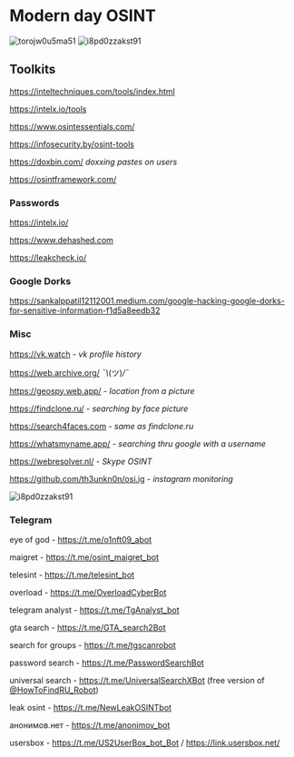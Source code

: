 # Modern day OSINT 

![torojw0u5ma51](https://github.com/kfvksys/0s1nt/assets/73615575/c1ab28ed-168d-46c3-857d-a09f723c8460)
![i8pd0zzakst91](https://github.com/kfvksys/0s1nt/assets/73615575/34a16fe5-6868-4f94-a17b-1c4e9087a88b)

## Toolkits

https://inteltechniques.com/tools/index.html

https://intelx.io/tools

https://www.osintessentials.com/

https://infosecurity.by/osint-tools

https://doxbin.com/  _doxxing pastes on users_

https://osintframework.com/

### Passwords 

https://intelx.io/ 

https://www.dehashed.com

https://leakcheck.io/ 

### Google Dorks

https://sankalppatil12112001.medium.com/google-hacking-google-dorks-for-sensitive-information-f1d5a8eedb32

### Misc
https://vk.watch - _vk profile history_

https://web.archive.org/   _¯\\_(ツ)_/¯_

https://geospy.web.app/ - _location from a picture_

https://findclone.ru/ - _searching by face picture_

https://search4faces.com - _same as findclone.ru_

https://whatsmyname.app/ - _searching thru google with a username_

https://webresolver.nl/ - _Skype OSINT_

https://github.com/th3unkn0n/osi.ig - _instagram monitoring_

![i8pd0zzakst91](https://github.com/kfvksys/0s1nt/assets/73615575/34a16fe5-6868-4f94-a17b-1c4e9087a88b)

### Telegram 
eye of god  - https://t.me/o1nft09_abot

maigret - https://t.me/osint_maigret_bot

telesint - https://t.me/telesint_bot

overload - https://t.me/OverloadCyberBot

telegram analyst - https://t.me/TgAnalyst_bot

gta search - https://t.me/GTA_search2Bot

search for groups - https://t.me/tgscanrobot

password search - https://t.me/PasswordSearchBot

universal search - https://t.me/UniversalSearchXBot (free version of [@HowToFindRU_Robot](https://t.me/HowToFindRU_Robot))

leak osint - https://t.me/NewLeakOSINTbot

анонимов.нет - https://t.me/anonimov_bot

usersbox - https://t.me/US2UserBox_bot_Bot / https://link.usersbox.net/



